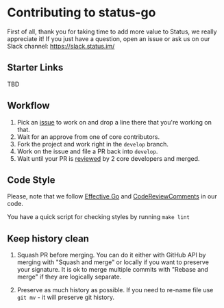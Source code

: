 # Contributing to status-go

First of all, thank you for taking time to add more value to Status, we really appreciate it!
If you just have a question, open an issue or ask us on our Slack channel: https://slack.status.im/

## Starter Links

TBD

## Workflow

1. Pick an [issue](https://github.com/status-go-sdk/status-go/issues) to work on and drop a line there that you're working on that.
2. Wait for an approve from one of core contributors.
3. Fork the project and work right in the `develop` branch.
4. Work on the issue and file a PR back into `develop`.
5. Wait until your PR is [reviewed](https://hackmd.io/s/B1AenvFU-) by 2 core developers and merged.

## Code Style

Please, note that we follow [Effective Go](https://golang.org/doc/effective_go.html) and
[CodeReviewComments](https://github.com/golang/go/wiki/CodeReviewComments) in our code.

You have a quick script for checking styles by running `make lint`

## Keep history clean

1. Squash PR before merging.
   You can do it either with GitHub API by merging with "Squash and merge" or locally if you want to preserve your signature.
   It is ok to merge multiple commits with "Rebase and merge" if they are logically separate.

2. Preserve as much history as possible.
   If you need to re-name file use `git mv` - it will preserve git history.
